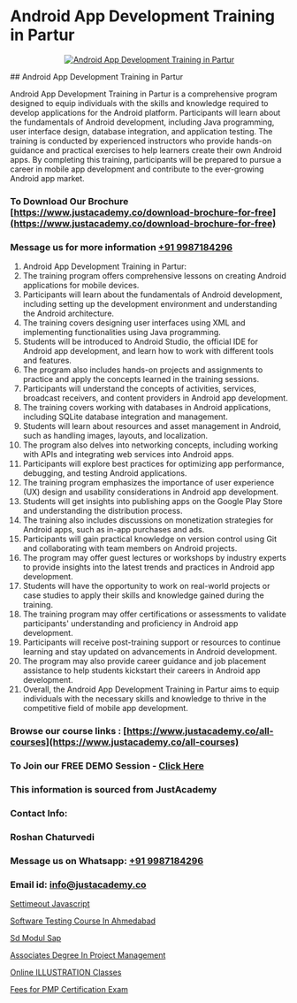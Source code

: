 # Android App Development Training in Partur

<p align="center">
  <a href="https://justacademy.co/course-detail/android-app-development">
    <img src="https://justacademy.co/storage2/course_image/1676635923_course_image.webp" alt="Android App Development Training in Partur">
  </a>
</p>
## Android App Development Training in Partur

Android App Development Training in Partur is a comprehensive program designed to equip individuals with the skills and knowledge required to develop applications for the Android platform. Participants will learn about the fundamentals of Android development, including Java programming, user interface design, database integration, and application testing. The training is conducted by experienced instructors who provide hands-on guidance and practical exercises to help learners create their own Android apps. By completing this training, participants will be prepared to pursue a career in mobile app development and contribute to the ever-growing Android app market.
### To Download Our Brochure [https://www.justacademy.co/download-brochure-for-free](https://www.justacademy.co/download-brochure-for-free)
### Message us for more information [+91 9987184296](https://api.whatsapp.com/send?phone=919987184296)
1) Android App Development Training in Partur:
1) The training program offers comprehensive lessons on creating Android applications for mobile devices.
2) Participants will learn about the fundamentals of Android development, including setting up the development environment and understanding the Android architecture.
3) The training covers designing user interfaces using XML and implementing functionalities using Java programming.
4) Students will be introduced to Android Studio, the official IDE for Android app development, and learn how to work with different tools and features.
5) The program also includes hands-on projects and assignments to practice and apply the concepts learned in the training sessions.
6) Participants will understand the concepts of activities, services, broadcast receivers, and content providers in Android app development.
7) The training covers working with databases in Android applications, including SQLite database integration and management.
8) Students will learn about resources and asset management in Android, such as handling images, layouts, and localization.
9) The program also delves into networking concepts, including working with APIs and integrating web services into Android apps.
10) Participants will explore best practices for optimizing app performance, debugging, and testing Android applications.
11) The training program emphasizes the importance of user experience (UX) design and usability considerations in Android app development.
12) Students will get insights into publishing apps on the Google Play Store and understanding the distribution process.
13) The training also includes discussions on monetization strategies for Android apps, such as in-app purchases and ads.
14) Participants will gain practical knowledge on version control using Git and collaborating with team members on Android projects.
15) The program may offer guest lectures or workshops by industry experts to provide insights into the latest trends and practices in Android app development.
16) Students will have the opportunity to work on real-world projects or case studies to apply their skills and knowledge gained during the training.
17) The training program may offer certifications or assessments to validate participants' understanding and proficiency in Android app development.
18) Participants will receive post-training support or resources to continue learning and stay updated on advancements in Android development.
19) The program may also provide career guidance and job placement assistance to help students kickstart their careers in Android app development.
20) Overall, the Android App Development Training in Partur aims to equip individuals with the necessary skills and knowledge to thrive in the competitive field of mobile app development.

### Browse our course links : [https://www.justacademy.co/all-courses](https://www.justacademy.co/all-courses) 
### To Join our FREE DEMO Session - [Click Here](https://www.justacademy.co/register-for-course-demo)


### This information is sourced from JustAcademy
### Contact Info:
### Roshan Chaturvedi
### Message us on Whatsapp: [+91 9987184296](https://api.whatsapp.com/send?phone=919987184296)
### Email id: [info@justacademy.co](mailto:info@justacademy.co)
                
[Settimeout Javascript](https://www.linkedin.com/pulse/settimeout-javascript-justacademy-kolkata-skzre?trackingId=ohuHf5GgDg8mEaxhldM6HA%3D%3D&lipi=urn%3Ali%3Apage%3Ad_flagship3_company_admin%3B57ggr4WVTUuBeEA%2FxPy55A%3D%3D)

[Software Testing Course In Ahmedabad](https://www.linkedin.com/pulse/software-testing-course-ahmedabad-software-training-sunnyvale-b30xc?trackingId=WoznRT48MLFEgOGeZRlM2Q%3D%3D&lipi=urn%3Ali%3Apage%3Ad_flagship3_company_admin%3BBSY%2B%2Fy34Qwixo35QOcgx1g%3D%3D)

[Sd Modul Sap](https://medium.com/@kumarishimmi99/sd-modul-sap-db25bfc256fb)

[Associates Degree In Project Management](https://medium.com/@mistersumit961/associates-degree-in-project-management-fe8e25ec336e)

[Online ILLUSTRATION Classes](https://justacademyin.github.io/justacademy/online-illustration-classes)

[Fees for PMP Certification Exam](https://justacademyin.github.io/justacademy/fees-for-pmp-certification-exam)

